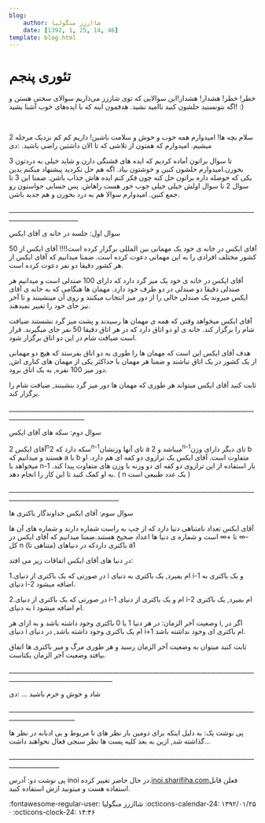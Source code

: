 ```yaml
---
blog:
    author: شااززز منگولیا
    date: [1392, 1, 25, 14, 46]
template: blog.html
---
```

# تئوری پنجم

<div class="cnt">
خطر! خطر! هشدار! هشدار!این سوالایی که توی شاززز می‌ذاریم سوالای سختی هستن و اگه نتونستید حلشون کنید ناامید نشید. هدفمون اینه که با ایده‌های خوب آشنا بشید! :)<p></p>
<p><br/></p>
<p>سلام بچه ها! امیدوارم همه خوب و خوش و سلامت باشین! داریم کم کم نزدیک مرحله 2 میشیم. امیدوارم که همتون از تلاشی که تا الان داشتین راضی باشید. :دی</p>
<p></p>
<p>3 تا سوال براتون آماده کردیم که ایده های قشنگی دارن و شاید خیلی به دردتون بخورن.امیدوارم حلشون کنین و خوشتون بیاد. اگه هم حل نکردید پیشنهاد میکنم بدین یکی که حوصله داره براتون حل کنه چون فکر کنم ایده هاش جذاب باشن. ضمنا این 3 تا سوال 2 تا سوال اولش خیلی خیلی جوب خور هست راهاش. پس حسابی حواستون رو جمع کنین. امیدوارم سوالا هم به درد بخورن و هم جدید باشن.</p>
<p>____________________________________________________________________________________________________</p>
<p>سوال اول: جلسه در خانه ی آقای ایکس</p>
<p>آقای ایکس در خانه ی خود یک مهمانی بین المللی برگزار کرده است!!!! آقای ایکس از 50 کشور مختلف افرادی را به این مهمانی دعوت کرده است. ضمنا میدانیم که آقای ایکس از هر کشور دقیقا دو نفر دعوت کرده است.</p>
<p>آقای ایکس در خانه ی خود یک میز گرد دارد که دارای 100 صندلی است و میدانیم هر صندلی دقیقا دو صندلی در دو طرف خود دارد. مهمان ها هنگامی که به خانه ی آقای ایکس میروند یک صندلی خالی را از دور میز انتخاب میکنند و روی آن مینشینند و تا آخر نیز جای خود را تغییر نمیدهند.</p>
<p>آقای ایکس میخواهد وقتی که همه ی مهمان ها رسیدند و پشت میز گرد نشستند ضیافت شام را برگزار کند. خانه ی او دو اتاق دارد که در هر اتاق دقیقا 50 نفر جای میگیرند. قرار است ضیافت شام در این دو اتاق برگزار شود.</p>
<p>هدف آقای ایکس این است که مهمان ها را طوری به دو اتاق بفرستد که هیچ دو مهمانی از یک کشور در یک اتاق نباشند و ضمنا هر مهمان با حداکثر یکی از مهمان های کناری اش, دور میز 100 نفره, به یک اتاق برود.</p>
<p>ثابت کنید آقای ایکس میتواند هر طوری که مهمان ها دور میز گرد بنشینند, ضیافت شام را برگزار کند.</p>
<p>______________________________________________________________________________________________________</p>
<p>سوال دوم: سکه های آقای ایکس</p>
<p>آقای ایکس 2<sup>n</sup>سکه دارد که 2<sup>n-1</sup>تای آنها وزنشان a میباشد و 2<sup>n-1</sup>تای دیگر دارای وزن b هستند و میدانیم که a با b متفاوت است. آقای ایکس یک ترازوی دو کفه ای هم دارد. او میخواهد با n-1 بار استفاده از این ترازوی دو کفه ای دو وزنه با وزن های متفاوت پیدا کند. به او کمک کنید تا این کار را انجام دهد. ( n یک عدد طبیعی است )</p>
<p>_________________________________________________________________________________________________________________</p>
<p>سوال سوم: آقای ایکس خداوندگار باکتری ها</p>
<p>آقای ایکس تعداد نامتناهی دنیا دارد که از چپ به راست شماره دارند و شماره های آن ها -∞ تا +∞ است و شماره ی دنیا ها اعداد صحیح هستند.ضمنا میدانیم که آقای ایکس در کل n (متناهی تا) باکتری داردکه در دنیا‌‌های a1 </p>
<p>در دنیا های آقای ایکس اتفاقات زیر می افتد:</p>
<p>1.در صورتی که یک باکتری از دنیای i ام یمیرد, یک باکتری به دنیای i-1 و یک باکتری به دنیای i-2 اضافه میشود. </p>
<p>2.در صورتی که یک باکتری از دنیای i-1 ام و یک باکتری از دنیای i-2 ام بمیرد, یک باکتری به دنیای i ام اضافه میشود.</p>
<p>وضعیت آخر الزمان: در هر دنیا 1 یا 0 باکتری وجود داشته باشد و به ازای هر i, اگر در دنیای i ام یک باکتری وجود داشته باشد, در دنیای i+1 ام باکتری ای وجود نداشته باشد.</p>
<p>ثابت کنید میتوان به وضعیت آخر الزمان رسید و هر طوری مرگ و میر باکتری ها اتفاق بیافتد وضعیت آخر الزمان یکتاست.</p>
<p>_______________________________________________________________________________________________________________</p>
<p>شاد و خوش و خرم باشید ... :دی</p>
<p>___________________________________________________________________________________________________</p>
<p>پی نوشت یک: به دلیل اینکه برای دومین بار نظر های نا مربوط و بی ادبانه در نظر ها گذاشته شد, ازین به بعد کلیه پست ها نظر سنجی فعال نخواهند داشت...</p>
<p>______________________________________________________________________________________________</p>
<p>پی نوشت دو: آدرس inoi در حال حاضر تغییر کرده.<a href="http://inoi.sharifiha.com/" target="_blank">inoi.sharifiha.com</a>فعلن قابل استفاده هست و میتونید ازش استفاده کنید.</p>
</div>

<div class="blog-info" markdown>
<span class="blog-author">
:fontawesome-regular-user: شااززز منگولیا
</span>
<span class="blog-date">
:octicons-calendar-24: ۱۳۹۲/۰۱/۲۵ · :octicons-clock-24: ۱۴:۴۶
</span>
</div>

